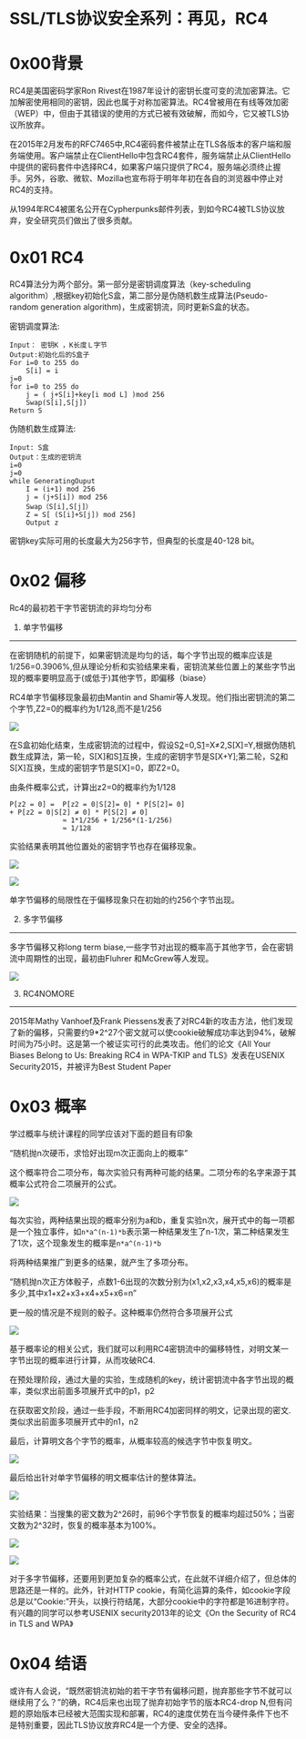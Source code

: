 # SSL/TLS协议安全系列：再见，RC4

0x00背景
=====

RC4是美国密码学家Ron Rivest在1987年设计的密钥长度可变的流加密算法。它加解密使用相同的密钥，因此也属于对称加密算法。RC4曾被用在有线等效加密（WEP）中，但由于其错误的使用的方式已被有效破解，而如今，它又被TLS协议所放弃。

在2015年2月发布的RFC7465中,RC4密码套件被禁止在TLS各版本的客户端和服务端使用。客户端禁止在ClientHello中包含RC4套件，服务端禁止从ClientHello中提供的密码套件中选择RC4，如果客户端只提供了RC4，服务端必须终止握手。另外，谷歌、微软、Mozilla也宣布将于明年年初在各自的浏览器中停止对RC4的支持。

从1994年RC4被匿名公开在Cypherpunks邮件列表，到如今RC4被TLS协议放弃，安全研究员们做出了很多贡献。

0x01 RC4
=====

RC4算法分为两个部分。第一部分是密钥调度算法（key-scheduling algorithm）,根据key初始化S盒，第二部分是伪随机数生成算法(Pseudo-random generation algorithm)，生成密钥流，同时更新S盒的状态。

密钥调度算法:

```
Input： 密钥K ，K长度Ｌ字节
Output:初始化后的S盒子
For i=0 to 255 do
    S[i] = i
j=0
for i=0 to 255 do
    j = ( j+S[i]+key[i mod L] )mod 256
    Swap(S[i],S[j])
Return S

```

伪随机数生成算法:

```
Input: S盒
Output：生成的密钥流
i=0
j=0
while GeneratingOuput
    I = (i+1) mod 256
    j = (j+S[i]) mod 256
    Swap（S[i],S[j]）
    Z = S[ (S[i]+S[j]) mod 256]
    Output z

```

密钥key实际可用的长度最大为256字节，但典型的长度是40-128 bit。

0x02 偏移
=====

Rc4的最初若干字节密钥流的非均匀分布

1. 单字节偏移
--------

在密钥随机的前提下，如果密钥流是均匀的话，每个字节出现的概率应该是1/256=0.3906%,但从理论分析和实验结果来看，密钥流某些位置上的某些字节出现的概率要明显高于(或低于)其他字节，即偏移（biase）

RC4单字节偏移现象最初由Mantin and Shamir等人发现。他们指出密钥流的第二个字节,Z2=0的概率约为1/128,而不是1/256

![](http://drops.javaweb.org/uploads/images/4b5028817f0a09ae677cf7a1f1cbe270f611453e.jpg)

在S盒初始化结束，生成密钥流的过程中，假设S[2](http://drops.javaweb.org/uploads/images/ee685d2c2c5be337d0b1b1e4a756079d52102425.jpg)=0,S[1](http://drops.javaweb.org/uploads/images/4b5028817f0a09ae677cf7a1f1cbe270f611453e.jpg)=X≠2,S[X]=Y,根据伪随机数生成算法，第一轮，S[X]和S[1](http://drops.javaweb.org/uploads/images/4b5028817f0a09ae677cf7a1f1cbe270f611453e.jpg)互换，生成的密钥字节是S[X+Y];第二轮，S[2](http://drops.javaweb.org/uploads/images/ee685d2c2c5be337d0b1b1e4a756079d52102425.jpg)和S[X]互换，生成的密钥字节是S[X]=0，即Z2=0。

由条件概率公式，计算出z2=0的概率约为1/128

```
P[z2 = 0] =  P[z2 = 0|S[2]= 0] * P[S[2]= 0] 
+ P[z2 = 0|S[2] ≠ 0] * P[S[2] ≠ 0]
             ≈ 1*1/256 + 1/256*(1-1/256)
             ≈ 1/128

```

实验结果表明其他位置处的密钥字节也存在偏移现象。

![](http://drops.javaweb.org/uploads/images/ee685d2c2c5be337d0b1b1e4a756079d52102425.jpg)

![](http://drops.javaweb.org/uploads/images/7f71b4f997e6ab83abf2102ed41b9df5e43a63b6.jpg)

单字节偏移的局限性在于偏移现象只在初始的约256个字节出现。

2. 多字节偏移
--------

多字节偏移又称long term biase,一些字节对出现的概率高于其他字节，会在密钥流中周期性的出现，最初由Fluhrer 和McGrew等人发现。

![](http://drops.javaweb.org/uploads/images/0756675b2884a68760b4b6577450fea5dff46fba.jpg)

3. RC4NOMORE
------------

2015年Mathy Vanhoef及Frank Piessens发表了对RC4新的攻击方法，他们发现了新的偏移，只需要约9*2^27个密文就可以使cookie破解成功率达到94%，破解时间为75小时。这是第一个被证实可行的此类攻击。他们的论文《All Your Biases Belong to Us: Breaking RC4 in WPA-TKIP and TLS》发表在USENIX Security2015，并被评为Best Student Paper

0x03 概率
=====

学过概率与统计课程的同学应该对下面的题目有印象

“随机抛n次硬币，求恰好出现m次正面向上的概率”

这个概率符合二项分布，每次实验只有两种可能的结果。二项分布的名字来源于其概率公式符合二项展开的公式。

![](http://drops.javaweb.org/uploads/images/445f897e4a8a8e485c555e88c0a7070e89e6a7f7.jpg)

每次实验，两种结果出现的概率分别为a和b，重复实验n次，展开式中的每一项都是一个独立事件，如`n*a^(n-1)*b`表示第一种结果发生了n-1次，第二种结果发生了1次，这个现象发生的概率是`n*a^(n-1)*b`

将两种结果推广到更多的结果，就产生了多项分布。

“随机抛n次正方体骰子，点数1-6出现的次数分别为(x1,x2,x3,x4,x5,x6)的概率是多少,其中x1+x2+x3+x4+x5+x6=n”

更一般的情况是不规则的骰子。这种概率仍然符合多项展开公式

![](http://drops.javaweb.org/uploads/images/31837a96822b99f432951d225d877b4e99f0be23.jpg)

基于概率论的相关公式，我们就可以利用RC4密钥流中的偏移特性，对明文某一字节出现的概率进行计算，从而攻破RC4.

在预处理阶段，通过大量的实验，生成随机的key，统计密钥流中各字节出现的概率，类似求出前面多项展开式中的p1，p2

在获取密文阶段，通过一些手段，不断用RC4加密同样的明文，记录出现的密文.类似求出前面多项展开式中的n1，n2

最后，计算明文各个字节的概率，从概率较高的候选字节中恢复明文。

![](http://drops.javaweb.org/uploads/images/e7dc2d8a837123e2b096343c6e48283b3d22b30b.jpg)

最后给出针对单字节偏移的明文概率估计的整体算法。

![](http://drops.javaweb.org/uploads/images/e9fc11416fada4ea30e1193f0b21f8eae2de66e6.jpg)

实验结果：当搜集的密文数为2^26时，前96个字节恢复的概率均超过50%；当密文数为2^32时，恢复的概率基本为100%。

![](http://drops.javaweb.org/uploads/images/dd1c825c9023a2f2e944f3ac3b048be7fee6dde1.jpg)

![](http://drops.javaweb.org/uploads/images/5b18256e0e720472a476363ac86083591f9cb118.jpg)

对于多字节偏移，还要用到更加复杂的概率公式，在此就不详细介绍了，但总体的思路还是一样的。此外，针对HTTP cookie，有简化运算的条件，如cookie字段总是以“Cookie:”开头，以换行符结尾，大部分cookie中的字符都是16进制字符。有兴趣的同学可以参考USENIX security2013年的论文《On the Security of RC4 in TLS and WPA》

0x04 结语
=====

或许有人会说，“既然密钥流初始的若干字节有偏移问题，抛弃那些字节不就可以继续用了么？”的确，RC4后来也出现了抛弃初始字节的版本RC4-drop N,但有问题的原始版本已经被大范围实现和部署，RC4的速度优势在当今硬件条件下也不是特别重要，因此TLS协议放弃RC4是一个方便、安全的选择。